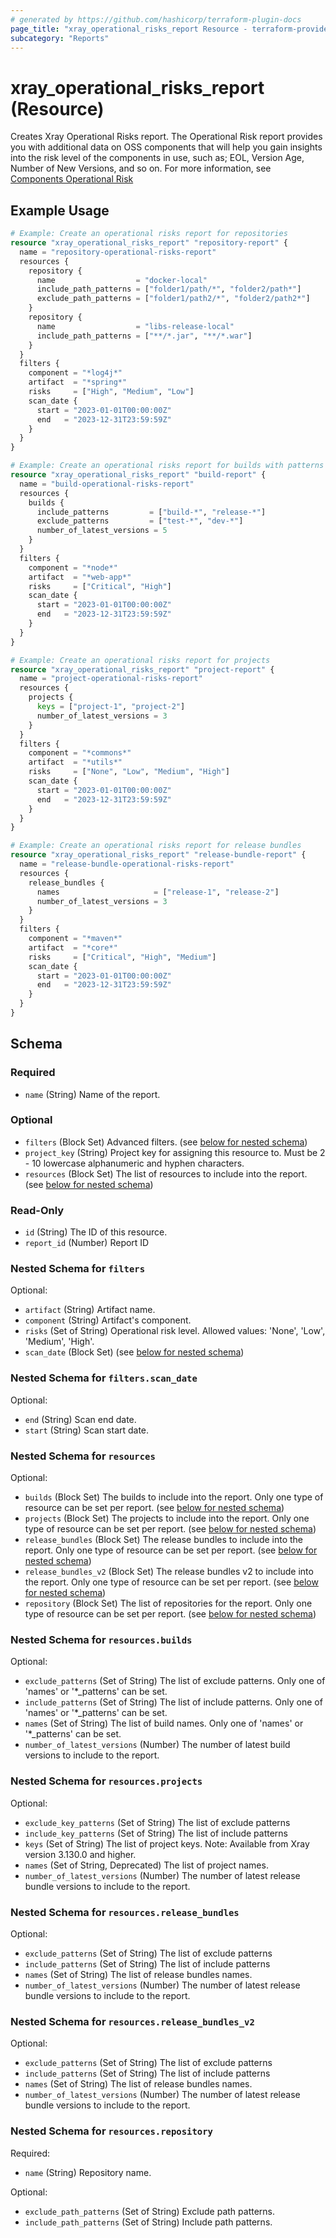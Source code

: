```yaml
---
# generated by https://github.com/hashicorp/terraform-plugin-docs
page_title: "xray_operational_risks_report Resource - terraform-provider-xray"
subcategory: "Reports"
---
```


# xray_operational_risks_report (Resource)

Creates Xray Operational Risks report. The Operational Risk report provides you with additional data on OSS components that will help you gain insights into the risk level of the components in use, such as; EOL, Version Age, Number of New Versions, and so on.  For more information, see [Components Operational Risk](https://www.jfrog.com/confluence/display/JFROG/Components+Operational+Risk)

## Example Usage

```terraform
# Example: Create an operational risks report for repositories
resource "xray_operational_risks_report" "repository-report" {
  name = "repository-operational-risks-report"
  resources {
    repository {
      name                  = "docker-local"
      include_path_patterns = ["folder1/path/*", "folder2/path*"]
      exclude_path_patterns = ["folder1/path2/*", "folder2/path2*"]
    }
    repository {
      name                  = "libs-release-local"
      include_path_patterns = ["**/*.jar", "**/*.war"]
    }
  }
  filters {
    component = "*log4j*"
    artifact  = "*spring*"
    risks     = ["High", "Medium", "Low"]
    scan_date {
      start = "2023-01-01T00:00:00Z"
      end   = "2023-12-31T23:59:59Z"
    }
  }
}

# Example: Create an operational risks report for builds with patterns
resource "xray_operational_risks_report" "build-report" {
  name = "build-operational-risks-report"
  resources {
    builds {
      include_patterns         = ["build-*", "release-*"]
      exclude_patterns         = ["test-*", "dev-*"]
      number_of_latest_versions = 5
    }
  }
  filters {
    component = "*node*"
    artifact  = "*web-app*"
    risks     = ["Critical", "High"]
    scan_date {
      start = "2023-01-01T00:00:00Z"
      end   = "2023-12-31T23:59:59Z"
    }
  }
}

# Example: Create an operational risks report for projects
resource "xray_operational_risks_report" "project-report" {
  name = "project-operational-risks-report"
  resources {
    projects {
      keys = ["project-1", "project-2"]
      number_of_latest_versions = 3
    }
  }
  filters {
    component = "*commons*"
    artifact  = "*utils*"
    risks     = ["None", "Low", "Medium", "High"]
    scan_date {
      start = "2023-01-01T00:00:00Z"
      end   = "2023-12-31T23:59:59Z"
    }
  }
}

# Example: Create an operational risks report for release bundles
resource "xray_operational_risks_report" "release-bundle-report" {
  name = "release-bundle-operational-risks-report"
  resources {
    release_bundles {
      names                     = ["release-1", "release-2"]
      number_of_latest_versions = 3
    }
  }
  filters {
    component = "*maven*"
    artifact  = "*core*"
    risks     = ["Critical", "High", "Medium"]
    scan_date {
      start = "2023-01-01T00:00:00Z"
      end   = "2023-12-31T23:59:59Z"
    }
  }
}
```

<!-- schema generated by tfplugindocs -->
## Schema

### Required

- `name` (String) Name of the report.

### Optional

- `filters` (Block Set) Advanced filters. (see [below for nested schema](#nestedblock--filters))
- `project_key` (String) Project key for assigning this resource to. Must be 2 - 10 lowercase alphanumeric and hyphen characters.
- `resources` (Block Set) The list of resources to include into the report. (see [below for nested schema](#nestedblock--resources))

### Read-Only

- `id` (String) The ID of this resource.
- `report_id` (Number) Report ID

<a id="nestedblock--filters"></a>
### Nested Schema for `filters`

Optional:

- `artifact` (String) Artifact name.
- `component` (String) Artifact's component.
- `risks` (Set of String) Operational risk level. Allowed values: 'None', 'Low', 'Medium', 'High'.
- `scan_date` (Block Set) (see [below for nested schema](#nestedblock--filters--scan_date))

<a id="nestedblock--filters--scan_date"></a>
### Nested Schema for `filters.scan_date`

Optional:

- `end` (String) Scan end date.
- `start` (String) Scan start date.



<a id="nestedblock--resources"></a>
### Nested Schema for `resources`

Optional:

- `builds` (Block Set) The builds to include into the report. Only one type of resource can be set per report. (see [below for nested schema](#nestedblock--resources--builds))
- `projects` (Block Set) The projects to include into the report. Only one type of resource can be set per report. (see [below for nested schema](#nestedblock--resources--projects))
- `release_bundles` (Block Set) The release bundles to include into the report. Only one type of resource can be set per report. (see [below for nested schema](#nestedblock--resources--release_bundles))
- `release_bundles_v2` (Block Set) The release bundles v2 to include into the report. Only one type of resource can be set per report. (see [below for nested schema](#nestedblock--resources--release_bundles_v2))
- `repository` (Block Set) The list of repositories for the report. Only one type of resource can be set per report. (see [below for nested schema](#nestedblock--resources--repository))

<a id="nestedblock--resources--builds"></a>
### Nested Schema for `resources.builds`

Optional:

- `exclude_patterns` (Set of String) The list of exclude patterns. Only one of 'names' or '*_patterns' can be set.
- `include_patterns` (Set of String) The list of include patterns. Only one of 'names' or '*_patterns' can be set.
- `names` (Set of String) The list of build names. Only one of 'names' or '*_patterns' can be set.
- `number_of_latest_versions` (Number) The number of latest build versions to include to the report.


<a id="nestedblock--resources--projects"></a>
### Nested Schema for `resources.projects`

Optional:

- `exclude_key_patterns` (Set of String) The list of exclude patterns
- `include_key_patterns` (Set of String) The list of include patterns
- `keys` (Set of String) The list of project keys. Note: Available from Xray version 3.130.0 and higher.
- `names` (Set of String, Deprecated) The list of project names.
- `number_of_latest_versions` (Number) The number of latest release bundle versions to include to the report.


<a id="nestedblock--resources--release_bundles"></a>
### Nested Schema for `resources.release_bundles`

Optional:

- `exclude_patterns` (Set of String) The list of exclude patterns
- `include_patterns` (Set of String) The list of include patterns
- `names` (Set of String) The list of release bundles names.
- `number_of_latest_versions` (Number) The number of latest release bundle versions to include to the report.


<a id="nestedblock--resources--release_bundles_v2"></a>
### Nested Schema for `resources.release_bundles_v2`

Optional:

- `exclude_patterns` (Set of String) The list of exclude patterns
- `include_patterns` (Set of String) The list of include patterns
- `names` (Set of String) The list of release bundles names.
- `number_of_latest_versions` (Number) The number of latest release bundle versions to include to the report.


<a id="nestedblock--resources--repository"></a>
### Nested Schema for `resources.repository`

Required:

- `name` (String) Repository name.

Optional:

- `exclude_path_patterns` (Set of String) Exclude path patterns.
- `include_path_patterns` (Set of String) Include path patterns.
